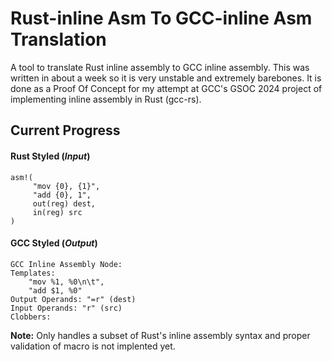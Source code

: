 # Rust-inline Asm To GCC-inline Asm Translation

A tool to translate Rust inline assembly to GCC inline assembly. This was 
written in about a week so it is very unstable and extremely barebones.
It is done as a Proof Of Concept for my attempt at GCC's GSOC 2024 project of 
implementing inline assembly in Rust (gcc-rs).

## Current Progress

#### Rust Styled (*Input*)
```
asm!(
     "mov {0}, {1}",
     "add {0}, 1",
     out(reg) dest,
     in(reg) src
)
```

#### GCC Styled (*Output*)
```
GCC Inline Assembly Node:
Templates:
	"mov %1, %0\n\t",
	"add $1, %0"
Output Operands: "=r" (dest)
Input Operands: "r" (src)
Clobbers:
```

**Note:** Only handles a subset of Rust's inline assembly syntax and proper 
validation of macro is not implented yet.